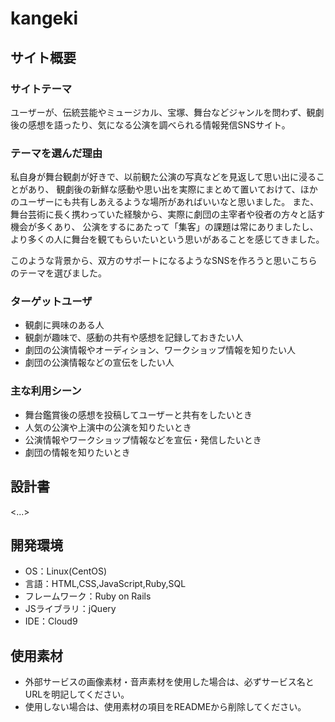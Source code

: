 # kangeki

## サイト概要
### サイトテーマ
ユーザーが、伝統芸能やミュージカル、宝塚、舞台などジャンルを問わず、観劇後の感想を語ったり、気になる公演を調べられる情報発信SNSサイト。

### テーマを選んだ理由
 私自身が舞台観劇が好きで、以前観た公演の写真などを見返して思い出に浸ることがあり、
観劇後の新鮮な感動や思い出を実際にまとめて置いておけて、ほかのユーザーにも共有しあえるような場所があればいいなと思いました。
 また、舞台芸術に長く携わっていた経験から、実際に劇団の主宰者や役者の方々と話す機会が多くあり、
公演をするにあたって「集客」の課題は常にありましたし、より多くの人に舞台を観てもらいたいという思いがあることを感じてきました。

 このような背景から、双方のサポートになるようなSNSを作ろうと思いこちらのテーマを選びました。

### ターゲットユーザ
- 観劇に興味のある人
- 観劇が趣味で、感動の共有や感想を記録しておきたい人
- 劇団の公演情報やオーディション、ワークショップ情報を知りたい人
- 劇団の公演情報などの宣伝をしたい人

### 主な利用シーン
- 舞台鑑賞後の感想を投稿してユーザーと共有をしたいとき
- 人気の公演や上演中の公演を知りたいとき
- 公演情報やワークショップ情報などを宣伝・発信したいとき
- 劇団の情報を知りたいとき

## 設計書
<...>

## 開発環境
- OS：Linux(CentOS)
- 言語：HTML,CSS,JavaScript,Ruby,SQL
- フレームワーク：Ruby on Rails
- JSライブラリ：jQuery
- IDE：Cloud9

## 使用素材
- 外部サービスの画像素材・音声素材を使用した場合は、必ずサービス名とURLを明記してください。
- 使用しない場合は、使用素材の項目をREADMEから削除してください。